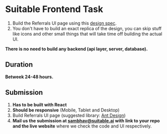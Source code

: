 # Suitable Frontend Task

1. Build the Referrals UI page using this [design spec](https://www.figma.com/proto/bDqEQ5WiwXMKTwAKmJxhqQ/Untitled?node-id=1%3A4&scaling=min-zoom&page-id=0%3A1).
2. You don't have to build an exact replica of the design, you can skip stuff like icons and other small things that will take time off building the actual UI. 

**There is no need to build any backend (api layer, server, database).**

## Duration

**Betweek 24-48 hours.**

## Submission
1. **Has to be built with React**
2. **Should be responsive** (Mobile, Tablet and Desktop)
3. Build Referrals UI page (suggested library: [Ant Design](https://ant.design/))
4. **Mail us the submission at sambhav@suitable.ai with link to your repo and the live website** where we check the code and UI respectively. 
